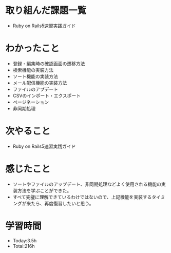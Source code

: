 # 取り組んだ課題一覧
- Ruby on Rails5速習実践ガイド
  
# わかったこと
- 登録・編集時の確認画面の遷移方法
- 検索機能の実装方法
- ソート機能の実装方法
- メール配信機能の実装方法
- ファイルのアプデート
- CSVのインポート・エクスポート
- ページネーション
- 非同期処理
   
# 次やること
- Ruby on Rails5速習実践ガイド

# 感じたこと
- ソートやファイルのアップデート、非同期処理などよく使用される機能の実装方法を学ぶことができた。
- すべて完璧に理解できているわけではないので、上記機能を実装するタイミングが来たら、再度復習したいと思う。

# 学習時間
- Today:3.5h
- Total:216h
